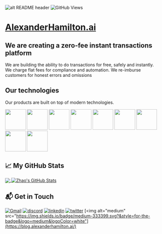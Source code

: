 ![alt README header](https://raw.githubusercontent.com/v3-dot-cash/v3-dot-cash/main/assets/hamilton.jpeg)
![GitHub Views](https://komarev.com/ghpvc/?username=v3-dot-cash&color=FAC151)
<!-- [![typescript](https://img.shields.io/badge/React-Expert-FAC151.svg?logo=react&logoWidth=20)](https://github.com/v3-dot-cash)
[![typescript](https://img.shields.io/badge/Django-Expert-FAC151.svg?logo=django&logoWidth=20)](https://github.com/v3-dot-cash)
[![typescript](https://img.shields.io/badge/Mathematics-Expert-FAC151.svg?logo=mathematics&logoWidth=20)](https://github.com/v3-dot-cash) -->

# <a href="https://www.alexanderhamilton.ai">AlexanderHamilton.ai</a>

## We are creating a zero-fee instant transactions platform

We are building the ability to do transactions for free, safely and instantly. We charge flat fees for compliance and automation. We re-imburse customers for honest errors and omissions


## Our technologies

Our products are built on top of modern technologies.

<p>
  <img src="https://s3.amazonaws.com/creativetim_bucket/tim_static_images/presentation-page/vue.jpg" width="67.5px" />
  <img src="https://s3.amazonaws.com/creativetim_bucket/tim_static_images/presentation-page/angular.jpg" width="67.5px" />
  <img src="https://s3.amazonaws.com/creativetim_bucket/tim_static_images/presentation-page/react.jpg" width="67.5px" />
  <img src="https://s3.amazonaws.com/creativetim_bucket/tim_static_images/presentation-page/bootstrap.jpg" width="67.5px" />
  <img src="https://s3.amazonaws.com/creativetim_bucket/tim_static_images/presentation-page/sass.jpg" width="67.5px" />
  <img src="https://s3.amazonaws.com/creativetim_bucket/tim_static_images/presentation-page/ps.jpg" width="67.5px" />
  <img src="https://s3.amazonaws.com/creativetim_bucket/tim_static_images/presentation-page/sketch.jpg" width="67.5px" />
  <img src="https://s3.amazonaws.com/creativetim_bucket/tim_static_images/presentation-page/figma.jpg" width="67.5px" />
  <img src="https://s3.amazonaws.com/creativetim_bucket/tim_static_images/presentation-page/icon-laravel.jpg" width="67.5px" />
</p>


## &#x1f4c8; My GitHub Stats

<a href="https://github.com/v3-dot-cash">
  <img align="center" src="https://github-readme-stats.vercel.app/api/top-langs/?username=v3-dot-cash&title_color=ffffff&text_color=c9cacc&icon_color=2bbc8a&bg_color=1d1f21" />
</a>

<a href="https://github.com/v3-dot-cash">
  <img align="center" src="https://github-readme-stats.vercel.app/api?username=v3-dot-cash&hide=PHP,html&show_icons=true&line_height=27&count_private=true&title_color=ffffff&text_color=c9cacc&icon_color=2bbc8a&bg_color=1d1f21" alt="Zhao's GitHub Stats" />
</a>

## 📬 Get in Touch

[<img alt="Gmail" src="https://img.shields.io/badge/Gmail-D14836?style=for-the-badge&logo=gmail&logoColor=white" />](mailto:hh@v3.cash)
[<img alt="discord" src="https://img.shields.io/badge/discord-333399.svg?&style=for-the-badge&logo=discord&logoColor=white" />](https://discord.gg/qFTEmBGzxU)
[<img alt="linkedin" src="https://img.shields.io/badge/linkedin-%230077B5.svg?&style=for-the-badge&logo=linkedin&logoColor=white"/>](https://www.linkedin.com/company/v3-dot-cash)
[<img alt="twitter" src="https://img.shields.io/badge/twitter-%231DA1F2.svg?&style=for-the-badge&logo=twitter&logoColor=white" />](https://twitter.com/v3_dot_cash)
[<img alt="medium" src="https://img.shields.io/badge/medium-333399.svg?&style=for-the-badge&logo=medium&logoColor=white"](https://blog.alexanderhamilton.ai/)
